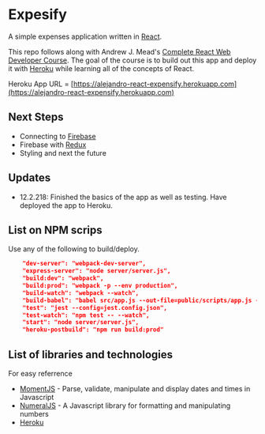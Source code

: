 # Expesify 
A simple expenses application written in [React](https://reactjs.org).

This repo follows along with Andrew J. Mead's [Complete React Web Developer Course](https://mead.io/).
The goal of the course is to build out this app and deploy it with [Heroku](https://www.heroku.com) while learning all of the concepts of React.

Heroku App URL = [https://alejandro-react-expensify.herokuapp.com](https://alejandro-react-expensify.herokuapp.com)

## Next Steps
- Connecting to [Firebase](https://firebase.google.com)
- Firebase with [Redux](https://redux.js.org)
- Styling and next the future

## Updates
- 12.2.218: Finished the basics of the app as well as testing. Have deployed the app to Heroku.

## List on NPM scrips
Use any of the following to build/deploy.
```json
    "dev-server": "webpack-dev-server",
    "express-server": "node server/server.js",
    "build:dev": "webpack",
    "build:prod": "webpack -p --env production",
    "build-watch": "webpack --watch",
    "build-babel": "babel src/app.js --out-file=public/scripts/app.js --presets=env,react --watch",
    "test": "jest --config=jest.config.json",
    "test-watch": "npm test -- --watch",
    "start": "node server/server.js",
    "heroku-postbuild": "npm run build:prod"
```

## List of libraries and technologies
For easy referrence

- [MomentJS](https://momentjs.com) - Parse, validate, manipulate and display dates and times in Javascript
- [NumeralJS](http://numeraljs.com) - A Javascript library for formatting and manipulating numbers
- [Heroku](https://dashboard.heroku.com)
